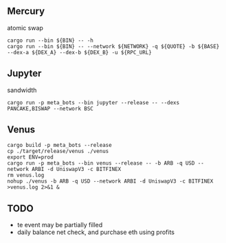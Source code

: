## Mercury
atomic swap
```
cargo run --bin ${BIN} -- -h
cargo run --bin ${BIN} -- --network ${NETWORK} -q ${QUOTE} -b ${BASE} --dex-a ${DEX_A} --dex-b ${DEX_B} -u ${RPC_URL}
```

## Jupyter
sandwidth 
```
cargo run -p meta_bots --bin jupyter --release -- --dexs PANCAKE,BISWAP --network BSC
```

## Venus
```
cargo build -p meta_bots --release
cp ./target/release/venus ./venus
export ENV=prod 
cargo run -p meta_bots --bin venus --release -- -b ARB -q USD --network ARBI -d UniswapV3 -c BITFINEX
rm venus.log
nohup ./venus -b ARB -q USD --network ARBI -d UniswapV3 -c BITFINEX >venus.log 2>&1 &
```

## TODO
- te event may be partially filled
- daily balance net check, and purchase eth using profits